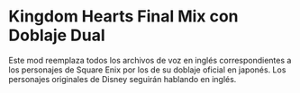 # Kingdom Hearts Final Mix con Doblaje Dual

Este mod reemplaza todos los archivos de voz en inglés correspondientes a los personajes de Square Enix por los de su doblaje oficial en japonés. Los personajes originales de Disney seguirán hablando en inglés.



